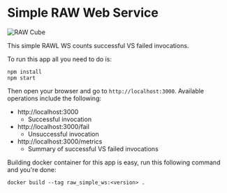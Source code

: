 # Simple RAW Web Service
![RAW Cube](https://raw-labs.com/wp-content/themes/raw-labs/img/cube.svg)

This simple RAWL WS counts successful VS failed invocations.

To run this app all you need to do is:
```
npm install
npm start
```
Then open your browser and go to `http://localhost:3000`. Available operations include the following:
* http://localhost:3000
  * Successful invocation
* http://localhost:3000/fail
  * Unsuccessful invocation
* http://localhost:3000/metrics
  * Summary of successful VS failed invocations

Building docker container for this app is easy, run this following command and you're done:
```
docker build --tag raw_simple_ws:<version> .
```
